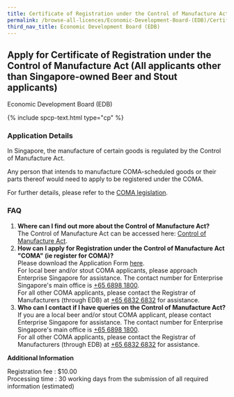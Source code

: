 ```yaml
---
title: Certificate of Registration under the Control of Manufacture Act (All applicants other than Singapore-owned Beer and Stout applicants)
permalink: /browse-all-licences/Economic-Development-Board-(EDB)/Certificate-of-Registration-Under-The-Control-of-Manufacture-Act-(All-applicants-other-than-Singapore-owned-Beer-and-Stout-applicants)
third_nav_title: Economic Development Board (EDB)
---
```


## Apply for Certificate of Registration under the Control of Manufacture Act (All applicants other than Singapore-owned Beer and Stout applicants)

Economic Development Board (EDB)

{% include spcp-text.html type="cp" %}

<H3>Application Details</H3>

<p>
In Singapore, the manufacture of certain goods is regulated by the Control of Manufacture Act.
</p>
<p>
Any person that intends to manufacture COMA-scheduled goods or their parts thereof would need to apply to be registered under the COMA.
</p>
<p>
For further details, please refer to the <a href="https://sso.agc.gov.sg/Act/CMA1959" target="_blank" rel="noopener">COMA legislation</a>.
</p>

<h3>FAQ</h3>
<ol>
    <li>
        <strong>Where can I find out more about the Control of Manufacture Act?</strong>
        <br>The Control of Manufacture Act can be accessed here: <a href="https://sso.agc.gov.sg/Act/CMA1959" target="_blank" rel="noopener">Control of Manufacture Act</a>.
    </li>
    <li>
        <strong>How can I apply for Registration under the Control of Manufacture Act "COMA" (ie register for COMA)?</strong>
        <br>Please download the Application Form <a title="" href="https://www.edb.gov.sg/content/dam/edb-en/how-we-help/incentive-and-schemes/COMA-Application-Form.docx" target="_blank" rel="noopener">here</a>.
        <br>For local beer and/or stout COMA applicants, please approach Enterprise Singapore for assistance. The contact number for Enterprise Singapore's main office is <a href="tel:+6568981800" target="_blank" rel="noopener">+65 6898 1800</a>.
        <br>For all other COMA applicants, please contact the Registrar of Manufacturers (through EDB) at <a href="tel:+6568326832" target="_blank" rel="noopener">+65 6832 6832</a> for assistance.
    </li>
    <li>
        <strong>Who can I contact if I have queries on the Control of Manufacture Act?</strong>
        <br>If you are a local beer and/or stout COMA applicant, please contact Enterprise Singapore for assistance. The contact number for Enterprise Singapore's main office is <a href="tel:+6568981800" target="_blank" rel="noopener">+65 6898 1800</a>.
        <br>For all other COMA applicants, please contact the Registrar of Manufacturers (through EDB) at <a href="tel:+6568326832" target="_blank" rel="noopener">+65 6832 6832</a> for assistance.
    </li>
</ol>

<strong>Additional Information</strong>

<p>
    Registration fee : $10.00
    <br>Processing time : 30 working days from the submission of all required information (estimated)
</p>

